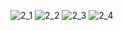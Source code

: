 ![2_1](https://user-images.githubusercontent.com/71489763/199161745-a2b4e439-01c9-4958-902e-c0e3e11425f5.png)
![2_2](https://user-images.githubusercontent.com/71489763/199161747-aaf765b5-f3a6-4171-b09d-ab2996dcc25f.png)
![2_3](https://user-images.githubusercontent.com/71489763/199161749-6523fc53-872d-4c4f-b26d-c81cbdcf403c.png)
![2_4](https://user-images.githubusercontent.com/71489763/199161750-afe194cc-e9a9-41cf-a8fa-5c7977f0932c.png)